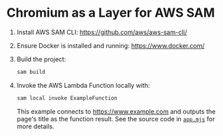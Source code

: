 # Chromium as a Layer for AWS SAM

1. Install AWS SAM CLI: https://github.com/aws/aws-sam-cli/

1. Ensure Docker is installed and running: https://www.docker.com/

1. Build the project:

   ```sh
   sam build
   ```

1. Invoke the AWS Lambda Function locally with:

   ```sh
   sam local invoke ExampleFunction
   ```

   This example connects to https://www.example.com and outputs the page's title as the function result. See the source code in [`app.mjs`](app.mjs) for more details.

